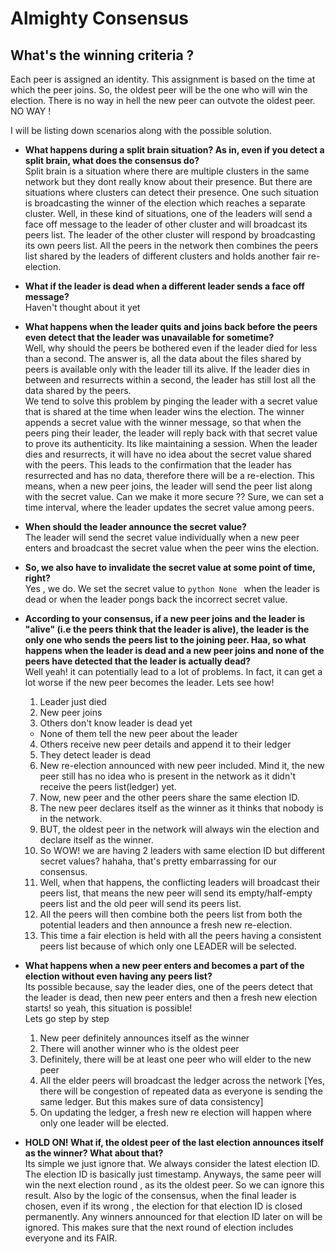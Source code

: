 # Almighty Consensus

## What's the winning criteria ?

Each peer is assigned an identity. This assignment is based on the time at which the peer joins. So, the oldest peer will be the one who will win the election. There is no way in hell the new peer can outvote the oldest peer. NO WAY !

I will be listing down scenarios along with the possible solution.

* __What happens during a split brain situation? As in, even if you detect a split brain, what does the consensus do?__  
Split brain is a situation where there are multiple clusters in the same network but they dont really know about their presence. But there are situations where clusters can detect their presence. One such situation is broadcasting the winner of the election which reaches a separate cluster. Well, in these kind of situations, one of the leaders will send a face off message to the leader of other cluster and will broadcast its peers list. The leader of the other cluster will respond by broadcasting its own peers list. All the peers in the network then combines the peers list shared by the leaders of different clusters and holds another fair re-election.

* __What if the leader is dead when a different leader sends a face off message?__  
Haven't thought about it yet 

* __What happens when the leader quits and joins back before the peers even detect that the leader was unavailable for sometime?__  
Well, why should the peers be bothered even if the leader died for less than a second. The answer is, all the data about the files shared by peers is available only with the leader till its alive. If the leader dies in between and resurrects within a second, the leader has still lost all the data shared by the peers.  
We tend to solve this problem by pinging the leader with a secret value that is shared at the time when leader wins the election. The winner appends a secret value with the winner message, so that when the peers ping their leader, the leader will reply back with that secret value to prove its authenticity. Its like maintaining a session. When the leader dies and resurrects, it will have no idea about the secret value shared with the peers. This leads to the confirmation
that the leader has resurrected and has no data, therefore there will be a re-election.  This means, when a new peer joins, the leader will send the peer list along with the secret value.  Can we make it more secure ?? Sure, we can set a time interval, where the leader updates the secret value among peers.

* __When should the leader announce the secret value?__  
The leader will send the secret value individually when a new peer enters and broadcast the secret value when the peer wins the election.

* __So, we also have to invalidate the secret value at some point of time, right?__  
Yes , we do. We set the secret value to ```python None ``` when the leader is dead or when the leader pongs back the incorrect secret value.

* __According to your consensus, if a new peer joins and the leader is "alive" (i.e the peers think that the leader is alive), the leader is the only one who sends the peers list to the joining peer. Haa, so what happens when the leader is dead and a new peer joins and none of the peers have detected that the leader is actually dead?__  
Well yeah! it can potentially lead to a lot of problems. In fact, it can get a lot worse if the new peer becomes the leader. Lets see how!  
  1. Leader just died  
  2. New peer joins  
  3. Others don't know leader is dead yet  
    * None of them tell the new peer about the leader  
  4. Others receive new peer details and append it to their ledger  
  5. They detect leader is dead  
  6. New re-election announced with new peer included. Mind it, the new peer still has no idea who is present in the network as it didn't receive the peers list(ledger) yet.  
  7. Now, new peer and the other peers share the same election ID.  
  8. The new peer declares itself as the winner as it thinks that nobody is in the network.  
  9. BUT, the oldest peer in the network will always win the election and declare itself as the winner.  
  10. So WOW! we are having 2 leaders with same election ID but different secret values? hahaha, that's pretty embarrassing for our consensus.  
  11. Well, when that happens, the conflicting leaders will broadcast their peers list, that means the new peer will send its empty/half-empty peers list and the old peer will send its peers list.  
  12. All the peers will then combine both the peers list from both the potential leaders and then announce a fresh new re-election.  
  13. This time a fair election is held with all the peers having a consistent peers list because of which only one LEADER will be selected.  

* __What happens when a new peer enters and becomes a part of the election without even having any peers list?__  
Its possible because, say the leader dies, one of the peers detect that the leader is dead, then new peer enters and then a fresh new election starts! so yeah, this situation is possible!  
Lets go step by step  
  1. New peer definitely announces itself as the winner 
  2. There will another winner who is the oldest peer
  3. Definitely, there will be at least one peer who will elder to the new peer
  4. All the elder peers will broadcast the ledger across the network [Yes, there will be congestion of repeated data as everyone is sending the same ledger. But this makes sure of data consistency]
  5. On updating the ledger, a fresh new re election will happen where only one leader will be elected.
  
* __HOLD ON! What if, the oldest peer of the last election announces itself as the winner? What about that?__  
Its simple we just ignore that. We always consider the latest election ID. The election ID is basically just timestamp. Anyways, the same peer will win the next election round , as its the oldest peer. So we can ignore this result. Also by the logic of the consensus, when the final leader is chosen, even if its wrong , the election for that election ID is closed permanently. Any winners announced for that election ID later on will be ignored. 
This makes sure that the next round of election includes everyone and its FAIR. 
